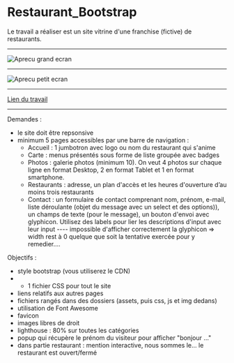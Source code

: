 # Restaurant_Bootstrap

Le travail a réaliser est un site vitrine d'une franchise (fictive) de restaurants. 

----------------------------------------------------------------------------------------------------------------------------------------

![Aprecu grand ecran](https://github.com/ebialais/bootstrap-resto-website/blob/master/assets/images/Apercu%20grand.png)

----------------------------------------------------------------------------------------------------------------------------------------

![Aprecu petit ecran](https://github.com/ebialais/bootstrap-resto-website/blob/master/assets/images/Apercu%20petit.png)

----------------------------------------------------------------------------------------------------------------------------------------

[Lien du travail](https://ebialais.github.io/bootstrap-resto-website/)

----------------------------------------------------------------------------------------------------------------------------------------



Demandes : 
  - le site doit être repsonsive
  - minimum 5 pages accessibles par une barre de navigation :
      - Accueil : 1 jumbotron avec logo ou nom du restaurant qui s'anime
      - Carte : menus présentés sous forme de liste groupée avec badges
      - Photos : galerie photos (minimum 10). On veut 4 photos sur chaque ligne en format Desktop, 2 en format Tablet et 1 en format smartphone.
      - Restaurants : adresse, un plan d'accès et les heures d'ouverture d’au moins trois restaurants
      - Contact : un formulaire de contact comprenant nom, prénom, e-mail, liste déroulante (objet du message avec un select et des options)), un champs de texte (pour le message), un bouton d'envoi avec glyphicon. Utilisez des labels pour lier les descriptions d'input avec leur input ---- impossible d'afficher correctement la glyphicon => width rest à 0 quelque que soit la tentative exercée pour y remedier....

Objectifs :
 - style bootstrap (vous utiliserez le CDN)
 - + 1 fichier CSS pour tout le site
 - liens relatifs aux autres pages
 - fichiers rangés dans des dossiers (assets, puis css, js et img dedans)
 - utilisation de Font Awesome
 - favicon
 - images libres de droit
 - lighthouse : 80% sur toutes les catégories
 - popup qui récupère le prénom du visiteur pour afficher "bonjour ..."
 - dans partie restaurant : mention interactive, nous sommes le... le restaurant est ouvert/fermé
 

